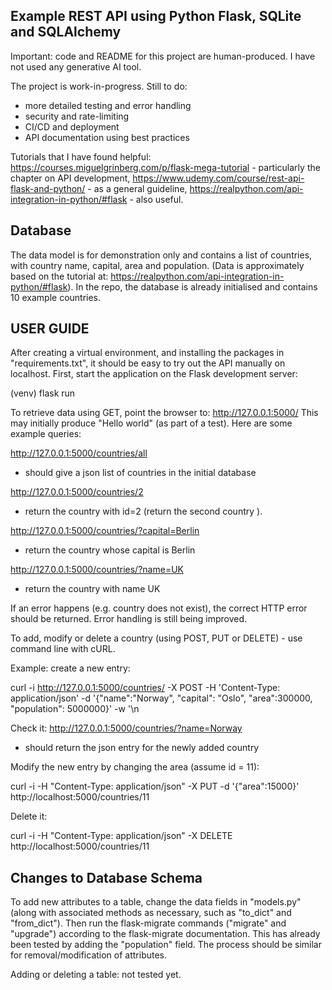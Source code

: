## Example REST API using Python Flask, SQLite and SQLAlchemy

Important: code and README for this project are human-produced. I have not used any generative AI tool.

The project is work-in-progress. Still to do:

- more detailed testing and error handling
- security and rate-limiting
- CI/CD and deployment
- API documentation using best practices

Tutorials that I have found helpful:
https://courses.miguelgrinberg.com/p/flask-mega-tutorial - particularly the chapter on API development,
https://www.udemy.com/course/rest-api-flask-and-python/ - as a general guideline,
https://realpython.com/api-integration-in-python/#flask - also useful.

## Database

The data model is for demonstration only and contains a list of countries, with country name, capital, area and population. (Data is approximately based on the tutorial at: https://realpython.com/api-integration-in-python/#flask). In the repo, the database is already initialised and contains 10 example countries.

## USER GUIDE

After creating a virtual environment, and installing the packages in "requirements.txt", it should be easy to try out the API manually on localhost. First, start the application on the Flask development server:

(venv) flask run

To retrieve data using GET, point the browser to: http://127.0.0.1:5000/ This may initially produce "Hello world" (as part of a test). Here are some example queries:

http://127.0.0.1:5000/countries/all

- should give a json list of countries in the initial database

http://127.0.0.1:5000/countries/2

- return the country with id=2 (return the second country ).

http://127.0.0.1:5000/countries/?capital=Berlin

- return the country whose capital is Berlin

http://127.0.0.1:5000/countries/?name=UK

- return the country with name UK

If an error happens (e.g. country does not exist), the correct HTTP error should be returned. Error handling is still being improved.

To add, modify or delete a country (using POST, PUT or DELETE) - use command line with cURL.

Example: create a new entry:

curl -i http://127.0.0.1:5000/countries/ -X POST -H 'Content-Type: application/json' -d '{"name":"Norway", "capital": "Oslo", "area":300000, "population": 5000000}' -w '\n

Check it:
http://127.0.0.1:5000/countries/?name=Norway

- should return the json entry for the newly added country

Modify the new entry by changing the area (assume id = 11):

curl -i -H "Content-Type: application/json" -X PUT -d '{"area":15000}' http://localhost:5000/countries/11

Delete it:

curl -i -H "Content-Type: application/json" -X DELETE http://localhost:5000/countries/11

## Changes to Database Schema

To add new attributes to a table, change the data fields in "models.py" (along with associated methods as necessary, such as "to_dict" and "from_dict"). Then run the flask-migrate commands ("migrate" and "upgrade") according to the flask-migrate documentation. This has already been tested by adding the "population" field. The process should be similar for removal/modification of attributes.

Adding or deleting a table: not tested yet.
